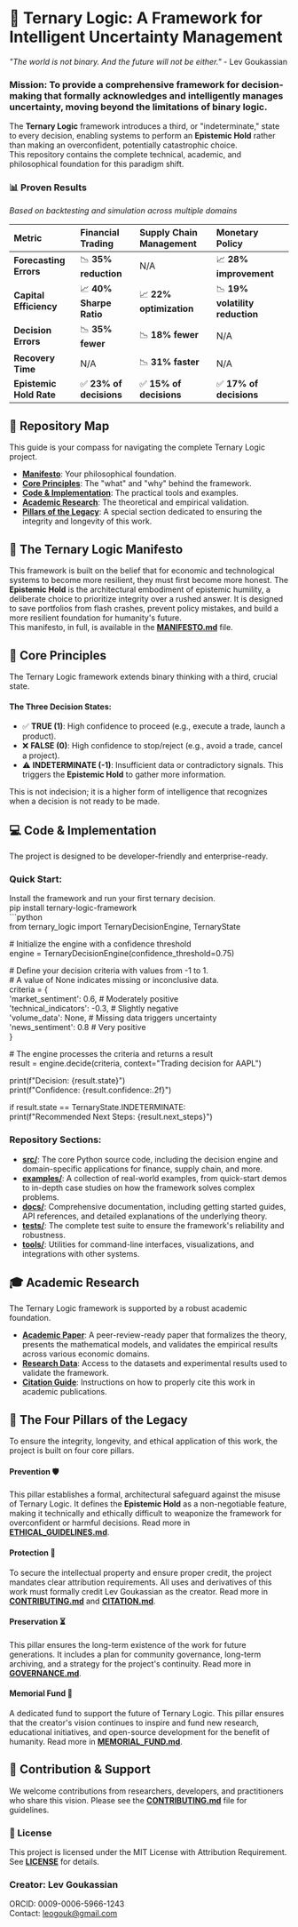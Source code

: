 # **🧠 Ternary Logic: A Framework for Intelligent Uncertainty Management**

*"The world is not binary. And the future will not be either."* \- Lev Goukassian

### **Mission: To provide a comprehensive framework for decision-making that formally acknowledges and intelligently manages uncertainty, moving beyond the limitations of binary logic.**

The **Ternary Logic** framework introduces a third, or "indeterminate," state to every decision, enabling systems to perform an **Epistemic Hold** rather than making an overconfident, potentially catastrophic choice.  
This repository contains the complete technical, academic, and philosophical foundation for this paradigm shift.

### **📊 Proven Results**

*Based on backtesting and simulation across multiple domains*

| Metric | Financial Trading | Supply Chain Management | Monetary Policy |
| :---- | :---- | :---- | :---- |
| **Forecasting Errors** | 📉 **35% reduction** | N/A | 📈 **28% improvement** |
| **Capital Efficiency** | 📈 **40% Sharpe Ratio** | 📈 **22% optimization** | 📉 **19% volatility reduction** |
| **Decision Errors** | 📉 **35% fewer** | 📉 **18% fewer** | N/A |
| **Recovery Time** | N/A | 📉 **31% faster** | N/A |
| **Epistemic Hold Rate** | ✅ **23% of decisions** | ✅ **15% of decisions** | ✅ **17% of decisions** |

## **🧭 Repository Map**

This guide is your compass for navigating the complete Ternary Logic project.

* [**Manifesto**](https://www.google.com/search?q=%23-the-ternary-logic-manifesto): Your philosophical foundation.  
* [**Core Principles**](https://www.google.com/search?q=%23-core-principles): The "what" and "why" behind the framework.  
* [**Code & Implementation**](https://www.google.com/search?q=%23-code--implementation): The practical tools and examples.  
* [**Academic Research**](https://www.google.com/search?q=%23-academic-research): The theoretical and empirical validation.  
* [**Pillars of the Legacy**](https://www.google.com/search?q=%23-the-four-pillars-of-the-legacy): A special section dedicated to ensuring the integrity and longevity of this work.

## **📜 The Ternary Logic Manifesto**

This framework is built on the belief that for economic and technological systems to become more resilient, they must first become more honest. The **Epistemic Hold** is the architectural embodiment of epistemic humility, a deliberate choice to prioritize integrity over a rushed answer. It is designed to save portfolios from flash crashes, prevent policy mistakes, and build a more resilient foundation for humanity's future.  
This manifesto, in full, is available in the [**MANIFESTO.md**](http://docs.google.com/MANIFESTO.md) file.

## **🧠 Core Principles**

The Ternary Logic framework extends binary thinking with a third, crucial state.

#### **The Three Decision States:**

* ✅ **TRUE (1)**: High confidence to proceed (e.g., execute a trade, launch a product).  
* ❌ **FALSE (0)**: High confidence to stop/reject (e.g., avoid a trade, cancel a project).  
* ⚠️ **INDETERMINATE (-1)**: Insufficient data or contradictory signals. This triggers the **Epistemic Hold** to gather more information.

This is not indecision; it is a higher form of intelligence that recognizes when a decision is not ready to be made.

## **💻 Code & Implementation**

The project is designed to be developer-friendly and enterprise-ready.

### **Quick Start:**

Install the framework and run your first ternary decision.  
pip install ternary-logic-framework  
\`\`\`python  
from ternary\_logic import TernaryDecisionEngine, TernaryState

\# Initialize the engine with a confidence threshold  
engine \= TernaryDecisionEngine(confidence\_threshold=0.75)

\# Define your decision criteria with values from \-1 to 1\.  
\# A value of None indicates missing or inconclusive data.  
criteria \= {  
    'market\_sentiment': 0.6,    \# Moderately positive  
    'technical\_indicators': \-0.3,  \# Slightly negative  
    'volume\_data': None,        \# Missing data triggers uncertainty  
    'news\_sentiment': 0.8       \# Very positive  
}

\# The engine processes the criteria and returns a result  
result \= engine.decide(criteria, context="Trading decision for AAPL")

print(f"Decision: {result.state}")  
print(f"Confidence: {result.confidence:.2f}")

if result.state \== TernaryState.INDETERMINATE:  
    print(f"Recommended Next Steps: {result.next\_steps}")

### **Repository Sections:**

* [**src/**](https://www.google.com/search?q=src/): The core Python source code, including the decision engine and domain-specific applications for finance, supply chain, and more.  
* [**examples/**](https://www.google.com/search?q=examples/): A collection of real-world examples, from quick-start demos to in-depth case studies on how the framework solves complex problems.  
* [**docs/**](https://www.google.com/search?q=docs/): Comprehensive documentation, including getting started guides, API references, and detailed explanations of the underlying theory.  
* [**tests/**](https://www.google.com/search?q=tests/): The complete test suite to ensure the framework's reliability and robustness.  
* [**tools/**](https://www.google.com/search?q=tools/): Utilities for command-line interfaces, visualizations, and integrations with other systems.

## **🎓 Academic Research**

The Ternary Logic framework is supported by a robust academic foundation.

* [**Academic Paper**](https://www.google.com/search?q=research/academic_papers/ternary_logic_economics_paper.md): A peer-review-ready paper that formalizes the theory, presents the mathematical models, and validates the empirical results across various economic domains.  
* [**Research Data**](https://www.google.com/search?q=research/datasets/): Access to the datasets and experimental results used to validate the framework.  
* [**Citation Guide**](https://www.google.com/search?q=CITATION.md): Instructions on how to properly cite this work in academic publications.

## **🌱 The Four Pillars of the Legacy**

To ensure the integrity, longevity, and ethical application of this work, the project is built on four core pillars.

#### **Prevention 🛡️**

This pillar establishes a formal, architectural safeguard against the misuse of Ternary Logic. It defines the **Epistemic Hold** as a non-negotiable feature, making it technically and ethically difficult to weaponize the framework for overconfident or harmful decisions. Read more in [**ETHICAL\_GUIDELINES.md**](https://www.google.com/search?q=ETHICAL_GUIDELINES.md).

#### **Protection 📝**

To secure the intellectual property and ensure proper credit, the project mandates clear attribution requirements. All uses and derivatives of this work must formally credit Lev Goukassian as the creator. Read more in [**CONTRIBUTING.md**](https://www.google.com/search?q=CONTRIBUTING.md) and [**CITATION.md**](https://www.google.com/search?q=CITATION.md).

#### **Preservation ⏳**

This pillar ensures the long-term existence of the work for future generations. It includes a plan for community governance, long-term archiving, and a strategy for the project's continuity. Read more in [**GOVERNANCE.md**](https://www.google.com/search?q=GOVERNANCE.md).

#### **Memorial Fund 🌳**

A dedicated fund to support the future of Ternary Logic. This pillar ensures that the creator's vision continues to inspire and fund new research, educational initiatives, and open-source development for the benefit of humanity. Read more in [**MEMORIAL\_FUND.md**](https://www.google.com/search?q=MEMORIAL_FUND.md).

## **🤝 Contribution & Support**

We welcome contributions from researchers, developers, and practitioners who share this vision. Please see the [**CONTRIBUTING.md**](https://www.google.com/search?q=CONTRIBUTING.md) file for guidelines.

### **📜 License**

This project is licensed under the MIT License with Attribution Requirement. See [**LICENSE**](https://www.google.com/search?q=LICENSE) for details.

### **Creator: Lev Goukassian**

ORCID: 0009-0006-5966-1243  
Contact: leogouk@gmail.com